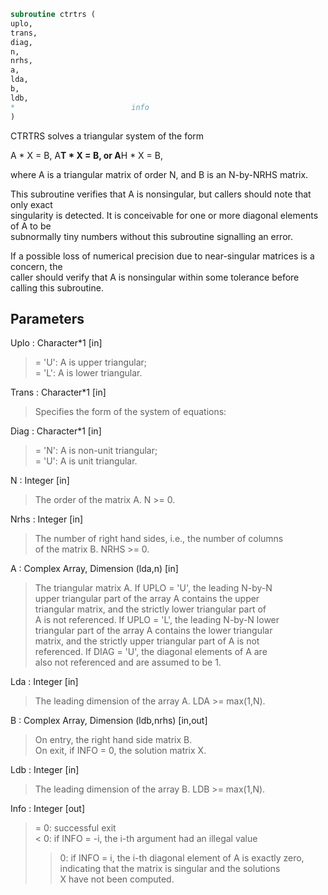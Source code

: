```fortran  
subroutine ctrtrs (  
uplo,  
trans,  
diag,  
n,  
nrhs,  
a,  
lda,  
b,  
ldb,  
*                          info  
)  
```  
  
CTRTRS solves a triangular system of the form  
  
A * X = B,  A**T * X = B,  or  A**H * X = B,  
  
where A is a triangular matrix of order N, and B is an N-by-NRHS matrix.  
  
This subroutine verifies that A is nonsingular, but callers should note that only exact  
singularity is detected. It is conceivable for one or more diagonal elements of A to be  
subnormally tiny numbers without this subroutine signalling an error.  
  
If a possible loss of numerical precision due to near-singular matrices is a concern, the  
caller should verify that A is nonsingular within some tolerance before calling this subroutine.  
  
## Parameters  
Uplo : Character*1 [in]  
> = 'U':  A is upper triangular;  
> = 'L':  A is lower triangular.  
  
Trans : Character*1 [in]  
> Specifies the form of the system of equations:  
  
Diag : Character*1 [in]  
> = 'N':  A is non-unit triangular;  
> = 'U':  A is unit triangular.  
  
N : Integer [in]  
> The order of the matrix A.  N >= 0.  
  
Nrhs : Integer [in]  
> The number of right hand sides, i.e., the number of columns  
> of the matrix B.  NRHS >= 0.  
  
A : Complex Array, Dimension (lda,n) [in]  
> The triangular matrix A.  If UPLO = 'U', the leading N-by-N  
> upper triangular part of the array A contains the upper  
> triangular matrix, and the strictly lower triangular part of  
> A is not referenced.  If UPLO = 'L', the leading N-by-N lower  
> triangular part of the array A contains the lower triangular  
> matrix, and the strictly upper triangular part of A is not  
> referenced.  If DIAG = 'U', the diagonal elements of A are  
> also not referenced and are assumed to be 1.  
  
Lda : Integer [in]  
> The leading dimension of the array A.  LDA >= max(1,N).  
  
B : Complex Array, Dimension (ldb,nrhs) [in,out]  
> On entry, the right hand side matrix B.  
> On exit, if INFO = 0, the solution matrix X.  
  
Ldb : Integer [in]  
> The leading dimension of the array B.  LDB >= max(1,N).  
  
Info : Integer [out]  
> = 0:  successful exit  
> < 0: if INFO = -i, the i-th argument had an illegal value  
> > 0:  if INFO = i, the i-th diagonal element of A is exactly zero,  
> indicating that the matrix is singular and the solutions  
> X have not been computed.  
  
